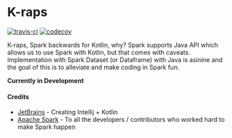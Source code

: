 # __K-raps__

[![travis-ci](https://travis-ci.org/souleiman/k-raps.svg?branch=master)](https://travis-ci.org/souleiman/k-raps)
[![codecov](http://codecov.io/github/souleiman/k-raps/coverage.svg?branch=master)](http://codecov.io/github/souleiman/k-raps/?branch=master)

K-raps, Spark backwards for Kotlin, why? Spark supports Java API which allows us to use Spark with Kotlin, 
but that comes with caveats. Implementation with Spark Dataset (or Dataframe) with Java is asinine and the goal of 
this is to alleviate and make coding in Spark fun.

__Currently in Development__

#### Credits
- [JetBrains](https://github.com/jetbrains/) - Creating Intellij + Kotlin
- [Apache Spark](https://spark.apache.org/) - To all the developers / contributors who worked hard to make Spark happen
